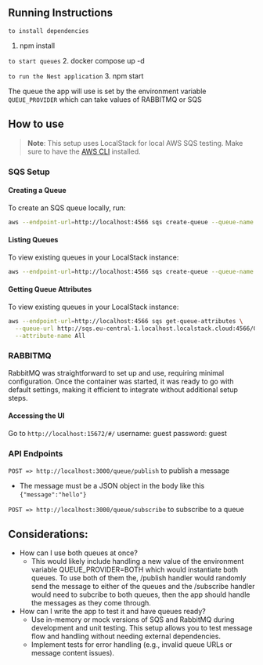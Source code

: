 ## Running Instructions
`to install dependencies`
1. npm install 

`to start queues`
2. docker compose up -d

`to run the Nest application`
3. npm start 

The queue the app will use is set by the environment variable `QUEUE_PROVIDER` which can take values of RABBITMQ or SQS

## How to use

<!-- ref: https://medium.com/@anchan.ashwithabg95/using-localstack-sns-and-sqs-for-devbox-testing-fa09de5e3bbb -->
> **Note**: This setup uses LocalStack for local AWS SQS testing. Make sure to have the [AWS CLI](https://aws.amazon.com/cli/) installed.

### SQS Setup

#### Creating a Queue
To create an SQS queue locally, run:
```bash
aws --endpoint-url=http://localhost:4566 sqs create-queue --queue-name my-queue
```
#### Listing Queues
To view existing queues in your LocalStack instance:
```bash
aws --endpoint-url=http://localhost:4566 sqs create-queue --queue-name my-queue
```

#### Getting Queue Attributes
To view existing queues in your LocalStack instance:
```bash
aws --endpoint-url=http://localhost:4566 sqs get-queue-attributes \
  --queue-url http://sqs.eu-central-1.localhost.localstack.cloud:4566/000000000000/my-queue \
  --attribute-name All
```
### RABBITMQ
RabbitMQ was straightforward to set up and use, requiring minimal configuration. Once the container was started, it was ready to go with default settings, making it efficient to integrate without additional setup steps.

#### Accessing the UI
Go to `http://localhost:15672/#/`
  username: guest
  password: guest

### API Endpoints
`POST => http://localhost:3000/queue/publish` to publish a message
  -  The message must be a JSON object in the body like this `{"message":"hello"}`

`POST => http://localhost:3000/queue/subscribe` to subscribe to a queue


## Considerations:
  - How can I use both queues at once?
     - This would likely include handling a new value of the environment variable QUEUE_PROVIDER=BOTH which would instantiate both queues. To use both of them the, /publish handler would randomly send the message to either of the queues and the /subscribe handler would need to subcribe to both queues, then the app should handle the messages as they come through.
  - How can I write the app to test it and have queues ready?
     - Use in-memory or mock versions of SQS and RabbitMQ during development and unit testing. This setup allows you to test message flow and handling without needing external dependencies.
     - Implement tests for error handling (e.g., invalid queue URLs or message content issues).
